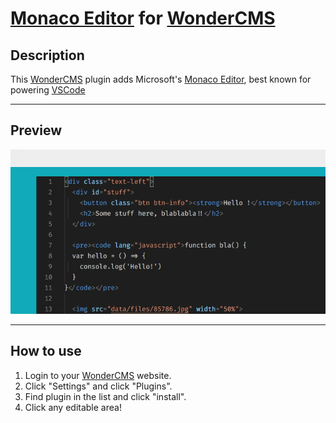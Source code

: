 # [Monaco Editor] for [WonderCMS]

## Description

This [WonderCMS] plugin adds Microsoft's [Monaco Editor], best known for powering [VSCode]

---

## Preview

![Preview](preview.jpg)

---

## How to use

1. Login to your [WonderCMS] website.
2. Click "Settings" and click "Plugins".
3. Find plugin in the list and click "install".
4. Click any editable area!

[wondercms]: https://github.com/robiso/wondercms/
[monaco editor]: https://github.com/microsoft/monaco-editor/
[vscode]: https://github.com/microsoft/vscode/
